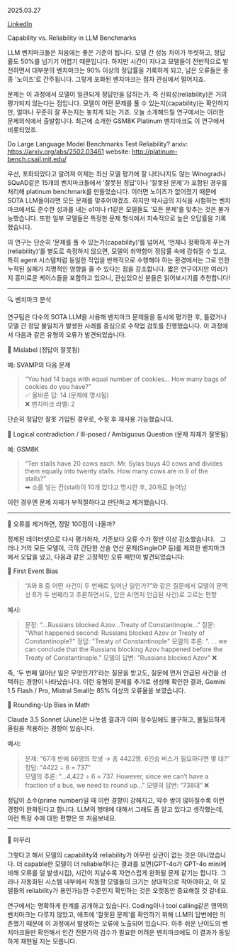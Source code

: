 2025.03.27

[LinkedIn](https://www.linkedin.com/posts/byeongheon-lee-2b83aa222_capability-vs-reliability-in-llm-benchmarks-activity-7311041701396062208-Pb6R?utm_source=share&utm_medium=member_desktop&rcm=ACoAADfxcywBkH2Mi2-YPZm7jSZERa3dQ2_DDEY)

Capability vs. Reliability in LLM Benchmarks

LLM 벤치마크들은 처음에는 좋은 기준이 됩니다. 모델 간 성능 차이가 뚜렷하고, 정답률도 50%를 넘기기 어렵기 때문입니다. 하지만 시간이 지나고 모델들이 전반적으로 발전하면서 대부분의 벤치마크는 90% 이상의 정답률을 기록하게 되고, 남은 오류들은 종종 '노이즈'로 간주됩니다. 그렇게 포화된 벤치마크는 점차 관심에서 멀어지죠.

문제는 이 과정에서 모델이 일관되게 정답만을 답하는가, 즉 신뢰성(reliability)은 거의 평가되지 않는다는 점입니다. 모델이 어떤 문제를 풀 수 있는지(capability)는 확인하지만, 얼마나 꾸준히 잘 푸는지는 놓치게 되는 거죠. 오늘 소개해드릴 연구에서는 이러한 문제의식에서 출발합니다. 최근에 소개한 GSM8K Platinum 벤치마크도 이 연구에서 비롯되었죠. 

Do Large Language Model Benchmarks Test Reliability?
arxiv: https://arxiv.org/abs/2502.03461
website: http://platinum-bench.csail.mit.edu/

우선, 포화되었다고 알려져 이제는 최신 모델 평가에 잘 나타나지도 않는 Winograd나 SQuAD같은 15개의 벤치마크들에서 '잘못된 정답'이나 '잘못된 문제'가 포함된 경우를 처리해 platinum benchmark를 만들었습니다. 이러면 노이즈가 없어졌기 때문에 SOTA LLM들이라면 모든 문제를 맞추어야겠죠. 하지만 박사급의 지식을 시험하는 벤치마크에서도 준수한 성과를 내는 o1이나 r1같은 모델들도 '모든 문제'를 맞추는 것은 불가능했습니다. 또한 일부 모델들은 특정한 문제 형식에서 지속적으로 높은 오답률을 기록했습니다. 

이 연구는 단순히 ‘문제를 풀 수 있는가(capability)’를 넘어서, ‘언제나 정확하게 푸는가(reliability)’를 별도로 측정하지 않으면, 모델의 취약함이 정답률 속에 감춰질 수 있고, 특히 agent 시스템처럼 동일한 작업을 반복적으로 수행해야 하는 환경에서는 그로 인한 누적된 실패가 치명적인 영향을 줄 수 있다는 점을 강조합니다. 짧은 연구이지만 여러가지 흥미로운 케이스들을 포함하고 있으니, 관심있으신 분들은 읽어보시기를 추천합니다!

---

🔍 벤치마크 분석

연구팀은 다수의 SOTA LLM을 사용해 벤치마크 문제들을 동시에 평가한 후, 틀렸거나 모델 간 정답 불일치가 발생한 사례를 중심으로 수작업 검토를 진행했습니다. 이 과정에서 다음과 같은 유형의 오류가 발견되었습니다.

🔸 Mislabel (정답이 잘못됨)

예: SVAMP의 다음 문제
> “You had 14 bags with equal number of cookies... How many bags of cookies do you have?”  
> ✅ 올바른 답: 14 (문제에 명시됨)  
> ❌ 벤치마크 라벨: 2

단순히 정답만 잘못 기입된 경우로, 수정 후 재사용 가능했습니다.

🔸 Logical contradiction / Ill-posed / Ambiguous Question (문제 자체가 잘못됨)

예: GSM8K
> “Ten stalls have 20 cows each. Mr. Sylas buys 40 cows and divides them equally into twenty stalls. How many cows are in 8 of the stalls?”  
> ➡ 소를 넣는 칸(stall)이 10개 있다고 명시한 후, 20개로 늘어남   

이런 경우엔 문제 자체가 부적절하다고 판단하고 제거했습니다.

---

🧪 오류를 제거하면, 정말 100점이 나올까?

정제된 데이터셋으로 다시 평가하자, 기존보다 오류 수가 절반 이상 감소했습니다.  
그러나 거의 모든 모델이, 극히 간단한 산술 연산 문제(SingleOP 등)를 제외한 벤치마크에서 오답을 냈고, 다음과 같은 고정적인 오류 패턴이 발견되었습니다:

📌 First Event Bias

> “A와 B 중 어떤 사건이 두 번째로 일어난 일인가?”와 같은 질문에서 모델이 문맥상 B가 두 번째라고 추론하면서도, 답은 A(먼저 언급된 사건)로 고르는 편향

예시:  
> 문장: "...Russians blocked Azov...Treaty of Constantinople..."
> 질문: "What happened second: Russians blocked Azov or Treaty of Constantinople?"
> 정답: "Treaty of Constantinople"
> 모델의 추론: ". . . we can conclude that the Russians blocking Azov happened before the Treaty of
Constantinople."
> 모델의 답변: "Russians blocked Azov" ❌

즉, ‘두 번째 일어난 일은 무엇인가?’라는 질문을 받고도, 질문에 먼저 언급된 사건을 선택하는 경향이 나타났습니다. 이런 유형의 문제를 추가로 생성해 확인한 결과, Gemini 1.5 Flash / Pro, Mistral Small는 85% 이상의 오류율을 보였습니다.

📌 Rounding-Up Bias in Math

Claude 3.5 Sonnet (June)은 나눗셈 결과가 이미 정수임에도 불구하고, 불필요하게 올림을 적용하는 경향이 있습니다.  

예시:
> 문제: “67개 반에 66명의 학생 → 총 4422명. 6인승 버스가 필요하다면 몇 대?”  
> 정답: "4422 ÷ 6 = 737"  
> 모델의 추론: "...4,422 ÷ 6 = 737. However, since we can’t have a fraction of a bus, we need to round up..."
> 모델의 답변: “738대” ❌

정답이 소수(prime number)일 때 이런 경향이 강해지고, 약수 쌍이 많아질수록 이런 경향이 완화된다고 합니다. LLM의 행태에 대해서 그래도 좀 알고 있다고 생각했는데, 이런 특정 수에 대한 편향은 또 처음보네요.

---

📎 마무리

그렇다고 해서 모델의 capability와 reliability가 아무런 상관이 없는 것은 아니었습니다. 더 capable한 모델이 더 reliable하다는 결과를 보면(GPT-4o가 GPT-4o mini에 비해 오류를 덜 발생시킴), 시간이 지날수록 자연스럽게 완화될 문제 같기는 합니다. 그러나 자동화된 시스템 내부에서 작동할 모델들의 크기는 상대적으로 작아야하고, 이 모델들의 reliability가 용인가능한 수준인지 확인하는 것은 오랫동안 중요해질 것 같네요.

연구에서는 명확하게 한계를 공개하고 있습니다. Coding이나 tool calling같은 영역의 벤치마크는 다루지 않았고, 애초에 '잘못된 문제'를 확인하기 위해 LLM의 답변에만 의존했기 때문에 이 과정에서 발생하는 오류에 노출되어 있습니다. 아주 쉬운 난이도의 벤치마크들만 확인해서 인간 전문가의 검수가 필요한 어려운 벤치마크에도 이 결과가 동일하게 재현될 지는 모릅니다. 
